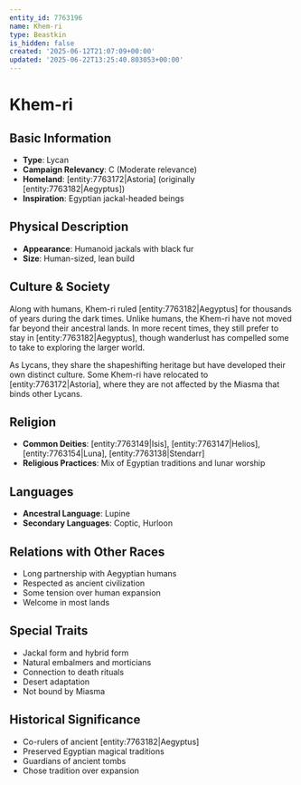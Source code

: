 ```yaml
---
entity_id: 7763196
name: Khem-ri
type: Beastkin
is_hidden: false
created: '2025-06-12T21:07:09+00:00'
updated: '2025-06-22T13:25:40.803053+00:00'
---
```


# Khem-ri

## Basic Information

- **Type**: Lycan
- **Campaign Relevancy**: C (Moderate relevance)
- **Homeland**: [entity:7763172|Astoria] (originally [entity:7763182|Aegyptus])
- **Inspiration**: Egyptian jackal-headed beings

## Physical Description

- **Appearance**: Humanoid jackals with black fur
- **Size**: Human-sized, lean build

## Culture & Society

Along with humans, Khem-ri ruled [entity:7763182|Aegyptus] for thousands of years during the dark times. Unlike humans, the Khem-ri have not moved far beyond their ancestral lands. In more recent times, they still prefer to stay in [entity:7763182|Aegyptus], though wanderlust has compelled some to take to exploring the larger world.

As Lycans, they share the shapeshifting heritage but have developed their own distinct culture. Some Khem-ri have relocated to [entity:7763172|Astoria], where they are not affected by the Miasma that binds other Lycans.

## Religion

- **Common Deities**: [entity:7763149|Isis], [entity:7763147|Helios], [entity:7763154|Luna], [entity:7763138|Stendarr]
- **Religious Practices**: Mix of Egyptian traditions and lunar worship

## Languages

- **Ancestral Language**: Lupine
- **Secondary Languages**: Coptic, Hurloon

## Relations with Other Races

- Long partnership with Aegyptian humans
- Respected as ancient civilization
- Some tension over human expansion
- Welcome in most lands

## Special Traits

- Jackal form and hybrid form
- Natural embalmers and morticians
- Connection to death rituals
- Desert adaptation
- Not bound by Miasma

## Historical Significance

- Co-rulers of ancient [entity:7763182|Aegyptus]
- Preserved Egyptian magical traditions
- Guardians of ancient tombs
- Chose tradition over expansion